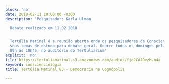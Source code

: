```yaml
---
block: 'no'
date: 2018-02-11 10:00:00 -0300
description: 'Pesquisador: Karla Ulman

  Debate realizado em 11.02.2018


  Tertúlia Matinal é a reunião aberta onde os pesquisadores da Conscienciologia apresentam
  seus temas de estudo para debate geral. Ocorre todos os domingos pela manhã, das
  09h às 10h45, no auditório do Tertuliarium'
explicit: 'no'
file: https://tertuliamatinal.s3.amazonaws.com/audios/fjg2CAJDezM.m4a
keyword: conscienciologia
title: Tertúlia Matinal 83 - Democracia na Cognópolis

---
```

